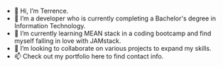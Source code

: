 - 👋 Hi, I’m Terrence.
- 👀 I’m a developer who is currently completing a Bachelor's degree in Information Technology.
- 🌱 I’m currently learning MEAN stack in a coding bootcamp and find myself falling in love with JAMstack.
- 💞️ I’m looking to collaborate on various projects to expand my skills.
- 📫 Check out my portfolio here to find contact info. 
